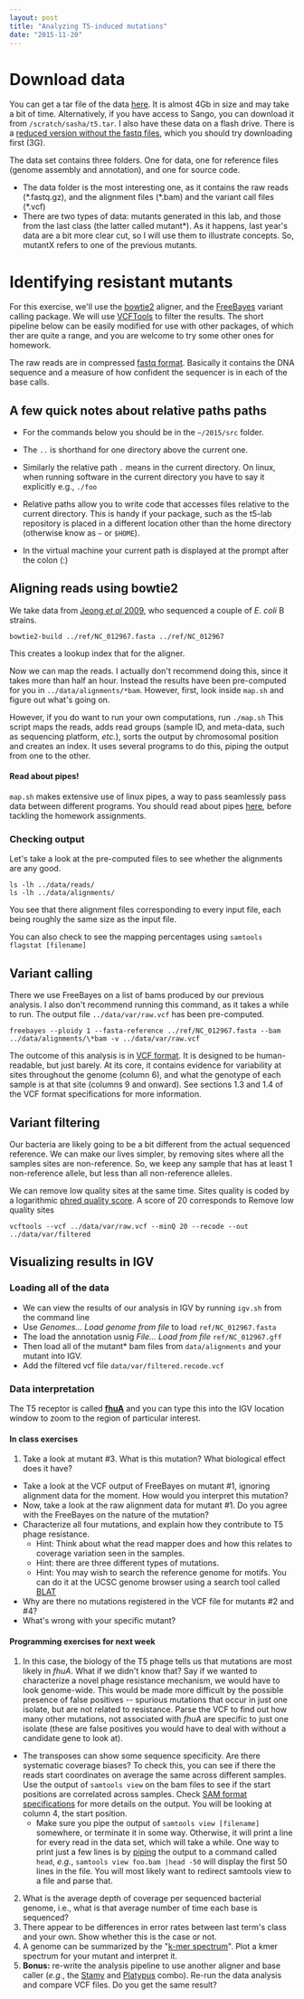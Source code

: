 ```yaml
---
layout: post
title: "Analyzing T5-induced mutations"
date: "2015-11-20"
---
```


# Download data

You can get a tar file of the data [here](https://dl.dropboxusercontent.com/u/5275622/t5.full.tar). It is almost 4Gb in size and may take a bit of time. Alternatively, if you have access to Sango, you can download it from ```/scratch/sasha/t5.tar```. I also have these data on a flash drive. There is a [reduced version without the fastq files](https://dl.dropboxusercontent.com/u/5275622/t5.tar), which you should try downloading first (3G).

The data set contains three folders. One for data, one for reference files (genome assembly and annotation), and one for source code.

- The data folder is the most interesting one, as it contains the raw reads (\*.fastq.gz), and the alignment files (\*.bam) and the variant call files (\*.vcf)
- There are two types of data: mutants generated in this lab, and those from the last class (the latter called mutant*). As it happens, last year's data are a bit more clear cut, so I will use them to illustrate concepts. So, mutantX refers to one of the previous mutants.


# Identifying resistant mutants

For this exercise, we'll use the [bowtie2](https://github.com/BenLangmead/bowtie2) aligner, and the [FreeBayes](https://github.com/ekg/freebayes) variant calling package. We will use [VCFTools](http://vcftools.sourceforge.net) to filter the results. The short pipeline below can be easily modified for use with other packages, of which ther are quite a range, and you are welcome to try some other ones for homework.

The raw reads are in compressed [fastq format](http://en.wikipedia.org/wiki/FASTQ_format). Basically it contains the DNA sequence and a measure of how confident the sequencer is in each of the base calls.

## A few quick notes about relative paths paths

- For the commands below you should be in the ```~/2015/src``` folder.

- The ```..``` is shorthand for one directory above the current one.

- Similarly the relative path ```.``` means in the current directory. On linux, when running software in the current directory you have to say it explicitly e.g., ```./foo```

- Relative paths allow you to write code that accesses files relative to the current directory. This is handy if your package, such as the t5-lab repository is placed in a different location other than the home directory (otherwise know as ```~``` or ```$HOME```).

- In the virtual machine your current path is displayed at the prompt after the colon (:)

## Aligning reads using bowtie2

We take data from [Jeong *et al* 2009](http://www.ncbi.nlm.nih.gov/pubmed/19786035), who sequenced a couple of *E. coli* B strains.

```
bowtie2-build ../ref/NC_012967.fasta ../ref/NC_012967
```

This creates a lookup index that for the aligner.

Now we can map the reads. I actually don't recommend doing this, since it takes more than half an hour. Instead the results have been pre-computed for you in ```../data/alignments/*bam```. However, first, look inside ```map.sh``` and figure out what's going on.

However, if you do want to run your own computations, run  ```./map.sh``` This script maps the reads, adds read groups (sample ID, and meta-data, such as sequencing platform, *etc.*), sorts the output by chromosomal position and creates an index. It uses several programs to do this, piping the output from one to the other.

#### Read about pipes!
```map.sh``` makes extensive use of linux pipes, a way to pass seamlessly pass data between different programs. You should read about pipes [here](./pipes.md), before tackling the homework assignments.

### Checking output
Let's take a look at the pre-computed files to see whether the alignments are any good.

```
ls -lh ../data/reads/
ls -lh ../data/alignments/
```
You see that there alignment files corresponding to every input file, each being roughly the same size as the input file.

You can also check to see the mapping percentages using ```samtools flagstat [filename]```

## Variant calling

There we use FreeBayes on a list of bams produced by our previous analysis. I also don't recommend running this command, as it takes a while to run. The output file ```../data/var/raw.vcf``` has been pre-computed.

```
freebayes --ploidy 1 --fasta-reference ../ref/NC_012967.fasta --bam ../data/alignments/\*bam -v ../data/var/raw.vcf
```

The outcome of this analysis is in [VCF format](http://samtools.github.io/hts-specs/VCFv4.2.pdf). It is designed to be human-readable, but just barely. At its core, it contains evidence for variability at sites throughout the genome (column 6), and what the genotype of each sample is at that site (columns 9 and onward). See sections 1.3 and 1.4 of the VCF format specifications for more information.

## Variant filtering

Our bacteria are likely going to be a bit different from the actual sequenced reference. We can make our lives simpler, by removing sites where all the samples sites are non-reference. So, we keep any sample that has at least 1 non-reference allele, but less than all non-reference alleles.

We can remove low quality sites at the same time. Sites quality is coded by a logarithmic [phred quality score](http://en.wikipedia.org/wiki/Phred_quality_score). A score of 20 corresponds to
Remove low quality sites
```
vcftools --vcf ../data/var/raw.vcf --minQ 20 --recode --out ../data/var/filtered
```

## Visualizing results in IGV

### Loading all of the data

- We can view the results of our analysis in IGV by running ```igv.sh``` from the command line
- Use *Genomes... Load genome from file* to load ```ref/NC_012967.fasta```
- The load the annotation usnig *File... Load from file*  ```ref/NC_012967.gff```
- Then load all of the mutant* bam files from ```data/alignments``` and your mutant into IGV.
- Add the filtered vcf file ```data/var/filtered.recode.vcf```

### Data interpretation

The T5 receptor is called [**fhuA**](https://www.wikigenes.org/e/gene/e/944856.html) and you can type this into the IGV location window to zoom to the region of particular interest.

#### In class exercises

1. Take a look at mutant #3. What is this mutation? What biological effect does it have?
- Take a look at the VCF output of FreeBayes on mutant #1, ignoring alignment data for the moment. How would you interpret this mutation?
- Now, take a look at the raw alignment data for mutant #1. Do you agree with the FreeBayes on the nature of the mutation?
- Characterize all four mutations, and explain how they contribute to T5 phage resistance.
	- Hint: Think about what the read mapper does and how this relates to coverage variation seen in the samples.
	- Hint: there are three different types of mutations.
	- Hint: You may wish to search the reference genome for motifs. You can do it at the UCSC genome browser using a search tool called [BLAT](http://microbes.ucsc.edu/cgi-bin/hgBlat?hgsid=411911&command=start)
- Why are there no mutations registered in the VCF file for mutants #2 and #4?
- What's wrong with your specific mutant?

#### Programming exercises for next week

1. In this case, the biology of the T5 phage tells us that mutations are most likely in *fhuA*. What if we didn't know that? Say if we wanted to characterize a novel phage resistance mechanism, we would have to look genome-wide. This would be made more difficult by the possible presence of false positives -- spurious mutations that occur in just one isolate, but are not related to resistance. Parse the VCF to find out how many other mutations, not associated with *fhuA* are specific to just one isolate (these are false positives you would have to deal with without a candidate gene to look at).
- The transposes can show some sequence specificity. Are there systematic coverage biases? To check this, you can see if there the reads start coordinates on average the same across different samples. Use the output of ```samtools view``` on the bam files to see if the start positions are correlated across samples. Check [SAM format specifications](https://samtools.github.io/hts-specs/SAMv1.pdf) for more details on the output. You will be looking at column 4, the start position.
	- Make sure you pipe the output of ```samtools view [filename]``` somewhere, or terminate it in some way. Otherwise, it will print a line for every read in the data set, which will take a while. One way to print just a few lines is by [piping](./pipes.md) the output to a command called ```head```, *e.g.*, ```samtools view foo.bam |head -50``` will display the first 50 lines in the file. You will most likely want to redirect samtools view to a file and parse that.

2. What is the average depth of coverage per sequenced bacterial genome, i.e., what is that average number of time each base is sequenced?
3. There appear to be differences in error rates between last term's class and your own. Show whether this is the case or not.
4. A genome can be summarized by the "[k-mer spectrum](http://www.broadinstitute.org/software/allpaths-lg/blog/wp-content/uploads/2014/05/KmerSpectrumPrimer.pdf)". Plot a kmer spectrum for your mutant and interpret it.
5. **Bonus:** re-write the analysis pipeline to use another aligner and base caller (*e.g.*, the [Stamy](http://www.well.ox.ac.uk/project-stampy) and [Platypus](http://www.well.ox.ac.uk/platypus) combo). Re-run the data analysis and compare VCF files. Do you get the same result?

